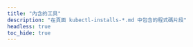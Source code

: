 ```yaml
---
title: "內含的工具"
description: "在頁面 kubectl-installs-*.md 中包含的程式碼片段"
headless: true
toc_hide: true
---
```

<!-- 
---
title: "Tools Included"
description: "Snippets to be included in the main kubectl-installs-*.md pages."
headless: true
toc_hide: true
---
-->
